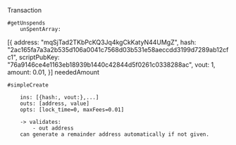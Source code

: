 


Transaction

    #getUnspends
        unSpentArray:
[{
  address: "mqSjTad2TKbPcKQ3Jq4kgCkKatyN44UMgZ",
  hash: "2ac165fa7a3a2b535d106a0041c7568d03b531e58aeccdd3199d7289ab12cfc1",
  scriptPubKey: "76a9146ce4e1163eb18939b1440c42844d5f0261c0338288ac",
  vout: 1,
  amount: 0.01,
}]
        neededAmount

    #simpleCreate

        ins: [{hash:, vout:},...]
        outs: [address, value]
        opts: [lock_time=0, maxFees=0.01]

        -> validates:
            - out address
        can generate a remainder address automatically if not given.


